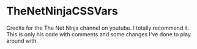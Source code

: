 # TheNetNinjaCSSVars

Credits for the The Net Ninja channel on youtube. I totally recommend it. This is only his code with comments and some changes I've done to play around with.
